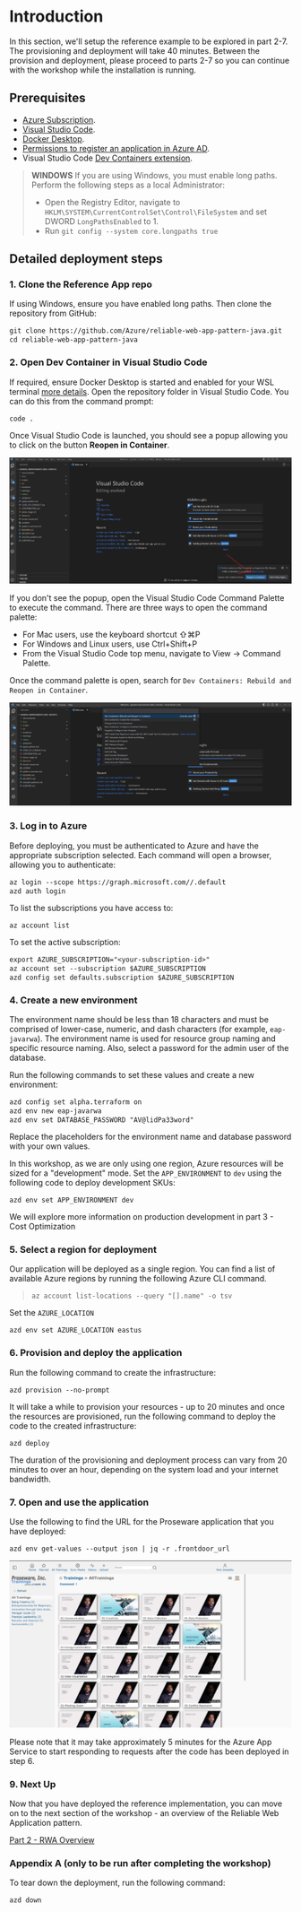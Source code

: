 # Introduction

In this section, we'll setup the reference example to be explored in part 2-7. The provisioning and deployment will take 40 minutes. Between the provision and deployment, please proceed to parts 2-7 so you can continue with the workshop while the installation is running.

## Prerequisites

- [Azure Subscription](https://azure.microsoft.com/pricing/member-offers/credit-for-visual-studio-subscribers).
- [Visual Studio Code](https://code.visualstudio.com/).
- [Docker Desktop](https://www.docker.com/get-started/).
- [Permissions to register an application in Azure AD](https://learn.microsoft.com/entra/identity-platform/quickstart-register-app).
- Visual Studio Code [Dev Containers extension](https://marketplace.visualstudio.com/items?itemName=ms-vscode-remote.remote-containers).

> **WINDOWS**
> If you are using Windows, you must enable long paths.  Perform the following steps as a local Administrator:
>
> - Open the Registry Editor, navigate to `HKLM\SYSTEM\CurrentControlSet\Control\FileSystem` and set DWORD `LongPathsEnabled` to 1.
> - Run `git config --system core.longpaths true`

## Detailed deployment steps 

### 1. Clone the Reference App repo

If using Windows, ensure you have enabled long paths.  Then clone the repository from GitHub:

```shell
git clone https://github.com/Azure/reliable-web-app-pattern-java.git
cd reliable-web-app-pattern-java
```

### 2. Open Dev Container in Visual Studio Code

If required, ensure Docker Desktop is started and enabled for your WSL terminal [more details](https://learn.microsoft.com/windows/wsl/tutorials/wsl-containers#install-docker-desktop). Open the repository folder in Visual Studio Code. You can do this from the command prompt:

```shell
code .
```

Once Visual Studio Code is launched, you should see a popup allowing you to click on the button **Reopen in Container**.

![Reopen in Container](images/vscode-reopen-in-container.png)

If you don't see the popup, open the Visual Studio Code Command Palette to execute the command. There are three ways to open the command palette:

- For Mac users, use the keyboard shortcut ⇧⌘P
- For Windows and Linux users, use Ctrl+Shift+P
- From the Visual Studio Code top menu, navigate to View -> Command Palette.

Once the command palette is open, search for `Dev Containers: Rebuild and Reopen in Container`.

![WSL Ubuntu](images/vscode-reopen-in-container-command.png)

### 3. Log in to Azure

Before deploying, you must be authenticated to Azure and have the appropriate subscription selected. Each command will open a browser, allowing you to authenticate:

```shell
az login --scope https://graph.microsoft.com//.default
azd auth login
```
To list the subscriptions you have access to:

```shell
az account list
```

To set the active subscription:

```shell
export AZURE_SUBSCRIPTION="<your-subscription-id>"
az account set --subscription $AZURE_SUBSCRIPTION
azd config set defaults.subscription $AZURE_SUBSCRIPTION
```

### 4. Create a new environment

The environment name should be less than 18 characters and must be comprised of lower-case, numeric, and dash characters (for example, `eap-javarwa`).  The environment name is used for resource group naming and specific resource naming. Also, select a password for the admin user of the database.

Run the following commands to set these values and create a new environment:

```shell
azd config set alpha.terraform on
azd env new eap-javarwa
azd env set DATABASE_PASSWORD "AV@lidPa33word"
```

Replace the placeholders for the environment name and database password with your own values.

In this workshop, as we are only using one region, Azure resources will be sized for a "development" mode. Set the `APP_ENVIRONMENT` to `dev` using the following code to deploy development SKUs:

```shell
azd env set APP_ENVIRONMENT dev
```

We will explore more information on production development in part 3 - Cost Optimization

### 5. Select a region for deployment

Our application will be deployed as a single region. You can find a list of available Azure regions by running the following Azure CLI command.

> ```shell
> az account list-locations --query "[].name" -o tsv
> ```

Set the `AZURE_LOCATION` 

```shell
azd env set AZURE_LOCATION eastus
```

### 6. Provision and deploy the application

Run the following command to create the infrastructure:

```shell
azd provision --no-prompt
```

It will take a while to provision your resources  - up to 20 minutes and once the resources are provisioned, run the following command to deploy the code to the created infrastructure:

```shell
azd deploy
```

The duration of the provisioning and deployment process can vary from 20 minutes to over an hour, depending on the system load and your internet bandwidth.

### 7. Open and use the application

Use the following to find the URL for the Proseware application that you have deployed:

```shell
azd env get-values --output json | jq -r .frontdoor_url
```

![Proseware AAD](images/proseware.png)

Please note that it may take approximately 5 minutes for the Azure App Service to start responding to requests after the code has been deployed in step 6.

### 9. Next Up

Now that you have deployed the reference implementation, you can move on to the next section of the workshop - an overview of the Reliable Web Application pattern. 

[Part 2 - RWA Overview](../Part2-RWA-Overview/README.md)

### Appendix A (only to be run after completing the workshop)

To tear down the deployment, run the following command:

```shell
azd down
```
